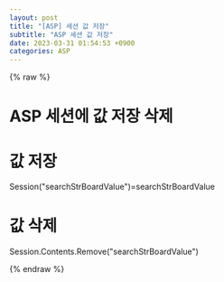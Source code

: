 ```yaml
---  
layout: post  
title: "[ASP] 세션 값 저장"  
subtitle: "ASP 세션 값 저장"  
date: 2023-03-31 01:54:53 +0900  
categories: ASP  
---  
```

{% raw %}  
# ASP 세션에 값 저장 삭제  
  
# 값 저장  
  
Session("searchStrBoardValue")=searchStrBoardValue  
  
# 값 삭제  
  
Session.Contents.Remove("searchStrBoardValue")  
  
{% endraw %}